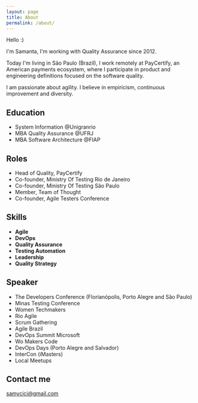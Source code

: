 ```yaml
---
layout: page
title: About
permalink: /about/
---
```


Hello :)

I'm Samanta, I'm working with Quality Assurance since 2012.

Today I'm living in São Paulo (Brazil), I work remotely at PayCertify, an American payments ecosystem, where I participate in product and engineering definitions focused on the software quality.

I am passionate about agility. I believe in empiricism, continuous improvement and diversity.


## Education

* System Information @Unigranrio
* MBA Quality Assurance @UFRJ
* MBA Software Architecture @FIAP

## Roles

* Head of Quality, PayCertify
* Co-founder, Ministry Of Testing Rio de Janeiro
* Co-founder, Ministry Of Testing São Paulo
* Member, Team of Thought
* Co-founder, Agile Testers Conference


## Skills

* **Agile**  
* **DevOps**
* **Quality Assurance**   
* **Testing Automation**
* **Leadership**  
* **Quality Strategy**     
    
    
## Speaker


* The Developers Conference (Florianópolis, Porto Alegre and São Paulo)
* Minas Testing Conference
* Women Techmakers
* Rio Agile
* Scrum Gathering
* Agile Brazil
* DevOps Summit Microsoft
* Wo Makers Code
* DevOps Days (Porto Alegre and Salvador)
* InterCon (iMasters)
* Local Meetups

## Contact me

[samycici@gmail.com](mailto:samycici@gmail.com)
